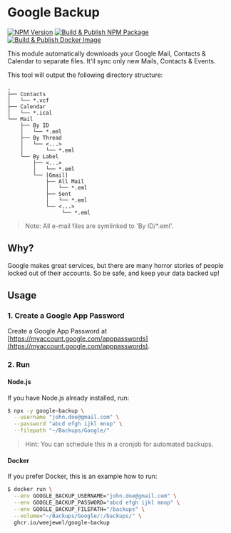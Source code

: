 # Google Backup

[![NPM Version](https://img.shields.io/npm/v/google-backup)](https://npmjs.com/package/google-backup)
[![Build & Publish NPM Package](https://github.com/WeeJeWel/node-google-backup/actions/workflows/npm-publish.yml/badge.svg)](https://github.com/WeeJeWel/node-google-backup/actions/workflows/npm-publish.yml)
[![Build & Publish Docker Image](https://github.com/WeeJeWel/node-google-backup/actions/workflows/ghcr-publish.yml/badge.svg)](https://github.com/WeeJeWel/node-google-backup/actions/workflows/ghcr-publish.yml)

This module automatically downloads your Google Mail, Contacts & Calendar to separate files. It'll sync only new Mails, Contacts & Events.

This tool will output the following directory structure:

```
.
├── Contacts
│   └── *.vcf
├── Calendar
│   └── *.ical
└── Mail
    ├── By ID
    │   └── *.eml
    ├── By Thread
    │   └── <...>
    │       └── *.eml
    └── By Label
        ├── <...>
        │   └── *.eml
        └── [Gmail]
            ├── All Mail
            │   └── *.eml
            ├── Sent
            │   └── *.eml
            └── <...>
                 └── *.eml
```

> Note: All e-mail files are symlinked to 'By ID/*.eml'.

## Why?

Google makes great services, but there are many horror stories of people locked out of their accounts. So be safe, and keep your data backed up!

## Usage

### 1. Create a Google App Password

Create a Google App Password at [https://myaccount.google.com/apppasswords](https://myaccount.google.com/apppasswords).

### 2. Run

#### Node.js

If you have Node.js already installed, run:

```bash
$ npx -y google-backup \
  --username "john.doe@gmail.com" \
  --password "abcd efgh ijkl mnop" \
  --filepath "~/Backups/Google/"
```

> Hint: You can schedule this in a cronjob for automated backups.

#### Docker

If you prefer Docker, this is an example how to run: 

```bash
$ docker run \
  --env GOOGLE_BACKUP_USERNAME="john.doe@gmail.com" \
  --env GOOGLE_BACKUP_PASSWORD="abcd efgh ijkl mnop" \
  --env GOOGLE_BACKUP_FILEPATH="/backups" \
  --volume="~/Backups/Google/:/backups/" \
  ghcr.io/weejewel/google-backup
```
